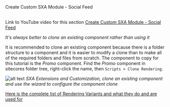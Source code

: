 <summary>Create Custom SXA Module - Social Feed</summary>
<br />  

Link to YouTube video for this section [Create Custom SXA Module - Social Feed](https://youtu.be/avuVlJ34BwU)

*It's always better to clone an existing component rather than using it*

It is recommended to clone an existing component because there is a folder structure to a component and it is easier to modify a clone than to make all of the required folders and files from scratch. The component to copy for this tutorial is the *Promo* component. Find the *Promo* component in sitecores folder tree, right-click the name, then ```Scripts > Clone Rendering```.

![alt text](assets/images/sxa-rendering-variants/SXA-Extensions-Customization-Custom-Module-Clone-Existing.gif "SXA Extensions and Customization, clone an existing component and use the wizard to configure the component clone")
*SXA Extensions and Customization, clone an existing component and use the wizard to configure the component clone*

[Here is the complete list of Rendering Variants and what they do and are used for](https://doc.sitecore.com/developers/sxa/17/sitecore-experience-accelerator/en/create-a-rendering-variant.html)